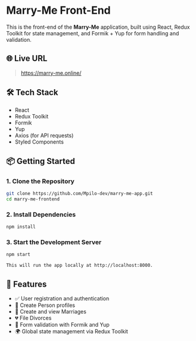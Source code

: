 # Marry-Me Front-End

This is the front-end of the **Marry-Me** application, built using React, Redux Toolkit for state management, and Formik + Yup for form handling and validation.

## 🌐 Live URL

> https://marry-me.online/

## 🛠 Tech Stack

- React
- Redux Toolkit
- Formik
- Yup
- Axios (for API requests)
- Styled Components

## 📦 Getting Started

### 1. Clone the Repository

```bash
git clone https://github.com/Mpilo-dev/marry-me-app.git
cd marry-me-frontend
```

### 2. Install Dependencies

```bash
npm install
```

### 3. Start the Development Server

```bash
npm start

This will run the app locally at http://localhost:8000.
```

## 🚀 Features

- ✅ User registration and authentication
- 👤 Create Person profiles
- 💑 Create and view Marriages
- 💔 File Divorces
- 🧠 Form validation with Formik and Yup
- 🌍 Global state management via Redux Toolkit

<!-- ## ✨ Future Enhancements

- 📸 Upload and manage profile photos
- 🕒 Display marriage/divorce history timeline
- 📧 Email notifications for events
- 👥 User role management (admin, user) -->
